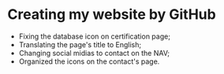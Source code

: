 # Creating my website by GitHub

- Fixing the database icon on certification page;
- Translating the page's title to English;
- Changing social midias to contact on the NAV;
- Organized the icons on the contact's page.